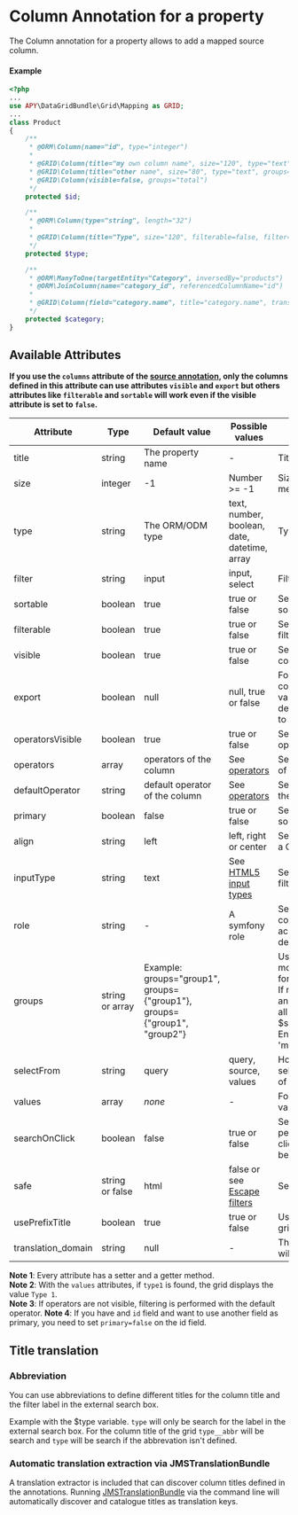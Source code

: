 Column Annotation for a property
================================

The Column annotation for a property allows to add a mapped source column.

#### Example
```php
<?php
...
use APY\DataGridBundle\Grid\Mapping as GRID;
...
class Product
{
    /**
     * @ORM\Column(name="id", type="integer")
     *
     * @GRID\Column(title="my own column name", size="120", type="text")
     * @GRID\Column(title="other name", size="80", type="text", groups={"admin", "backend"})
     * @GRID\Column(visible=false, groups="total")
     */
    protected $id;

    /**
     * @ORM\Column(type="string", length="32")
     *
     * @GRID\Column(title="Type", size="120", filterable=false, filter="select",  selectFrom="values", values={"type1"="Type 1","type2"="Type 2"}, groups={"default", "admin", "backend", "total"})
     */
    protected $type;

    /**
     * @ORM\ManyToOne(targetEntity="Category", inversedBy="products")
     * @ORM\JoinColumn(name="category_id", referencedColumnName="id")
     *
     * @GRID\Column(field="category.name", title="category.name", translation_domain="categories")
     */
    protected $category;
}
```

## Available Attributes

**If you use the `columns` attribute of the [source annotation](https://github.com/Abhoryo/APYDataGridBundle/blob/master/Resources/doc/columns_configuration/annotations/source_annotation.md), only the columns defined in this attribute can use attributes `visible` and `export` but others attributes like `filterable` and `sortable` will work even if the visible attribute is set to `false`.**

| Attribute | Type | Default value | Possible values | Description |
| --------- | ---- | ------------- | --------------- | ----------- |
| title | string | The property name | - | Title of the column |
| size | integer | -1 | Number >= -1 | Size of the column (-1 means auto resize) |
| type | string | The ORM/ODM type|text, number, boolean, date, datetime, array | Type of the column. |
| filter | string | input | input, select | Filter type of the column. |
| sortable | boolean | true | true or false | Sets the possibility of sortering of the column |
| filterable | boolean | true | true or false | Sets the possibility of filtering of the column |
| visible | boolean | true | true or false | Sets the visibilty of the column |
| export | boolean | null | null, true or false | Forces the visibilty of the column for exports. A null value means that the defined visibility isn't forced to another value for exports |
| operatorsVisible | boolean | true | true or false | Sets the visibilty of the operators filter | 
| operators | array | operators of the column | See [operators][1] | Sets the available operators of the column|
| defaultOperator | string | default operator of the column | See [operators][1] | Sets the default operator of the column |
| primary | boolean | false | true or false | Sets the primary key of the source | 
| align | string | left | left, right or center | Sets the text alignment with a CSS class | 
| inputType | string | text | See [HTML5 input types][2] | Sets the type of the input filter field | 
| role | string | - | A symfony role | Sets the visiblity of the column to false if the access isn't granted for the defined role | 
| groups | string or array | Example: groups="group1", groups={"group1"}, groups={"group1", "group2"} |  | Use this attribute to define more than one configuration for an Entity/Document. <br />If no groups is defined, the annotation is attributed for all groups.<br />$source = new Entity('AppBundle:MyEntity', 'my_group'); | 
| selectFrom | string | query | query, source, values | How to populate the selector of the select filters of the column. | 
| values | array | _none_ | - | For select filters or replace values in the grid | 
| searchOnClick | boolean | false | true or false | Sets the possibility to perform a search on the clicked cell (filterable has to be true) | 
| safe | string or false | html | false or see [Escape filters][3]|Sets the escape filter |
| usePrefixTitle | boolean | true | true or false | Use the prefixTitle of the grid to render title |
| translation_domain | string | null | - | The translation domain that will be used for the title |

**Note 1**: Every attribute has a setter and a getter method.  
**Note 2**: With the `values` attributes, if `type1` is found, the grid displays the value `Type 1`.  
**Note 3**: If operators are not visible, filtering is performed with the default operator.
**Note 4**: If you have and `id` field and want to use another field as primary, you need to set `primary=false` on the id field.

## Title translation

### Abbreviation

You can use abbreviations to define different titles for the column title and the filter label in the external search box.

Example with the $type variable.
`type` will only be search for the label in the external search box.
For the column title of the grid `type__abbr` will be search and `type` will be search if the abbrevation isn't defined.

### Automatic translation extraction via JMSTranslationBundle

A translation extractor is included that can discover column titles defined in the annotations.  Running
[JMSTranslationBundle][4] via the command line will automatically
discover and catalogue titles as translation keys.

[1]: ../types/text_column.md#available_operators
[2]: http://w3schools.com/html/html5_form_input_types.asp
[3]: http://twig.sensiolabs.org/doc/filters/escape.html
[4]: https://github.com/schmittjoh/JMSTranslationBundle
